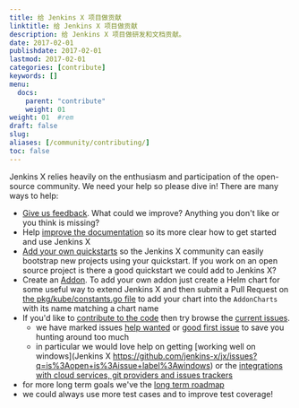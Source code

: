 ```yaml
---
title: 给 Jenkins X 项目做贡献
linktitle: 给 Jenkins X 项目做贡献
description: 给 Jenkins X 项目做研发和文档贡献。
date: 2017-02-01
publishdate: 2017-02-01
lastmod: 2017-02-01
categories: [contribute]
keywords: []
menu:
  docs:
    parent: "contribute"
    weight: 01
weight: 01	#rem
draft: false
slug:
aliases: [/community/contributing/]
toc: false
---
```


Jenkins X relies heavily on the enthusiasm and participation of the open-source community. We need your help so please dive in! There are many ways to help:


* [Give us feedback](http://jenkins-x.io/community/). What could we improve? Anything you don't like or you think is missing?
* Help [improve the documentation](/contribute/documentation/) so its more clear how to get started and use Jenkins X
* [Add your own quickstarts](/developing/create-quickstart/#adding-your-own-quickstarts) so the Jenkins X community can easily bootstrap new projects using your quickstart. If you work on an open source project is there a good quickstart we could add to Jenkins X? 
* Create an [Addon](/about/features/#applications). To add your own addon just create a Helm chart for some useful way to extend Jenkins X and then submit a Pull Request on [the pkg/kube/constants.go file](https://github.com/jenkins-x/jx/blob/master/pkg/kube/constants.go#L32-L50) to add your chart into the `AddonCharts` with its name matching a chart name
* If you'd like to [contribute to the code](http://jenkins-x.io/contribute/development/) then try browse the [current issues](https://github.com/jenkins-x/jx/issues).
  * we have marked issues [help wanted](https://github.com/jenkins-x/jx/issues?q=is%3Aopen+is%3Aissue+label%3A%22help+wanted%22) or [good first issue](https://github.com/jenkins-x/jx/issues?q=is%3Aopen+is%3Aissue+label%3A%22good+first+issue%22) to save you hunting around too much
  * in particular we would love help on getting [working well on windows](Jenkins X https://github.com/jenkins-x/jx/issues?q=is%3Aopen+is%3Aissue+label%3Awindows) or the [integrations with cloud services, git providers and issues trackers](https://github.com/jenkins-x/jx/issues?q=is%3Aissue+is%3Aopen+label%3Aintegrations)
 * for more long term goals we've the [long term roadmap](http://jenkins-x.io/contribute/roadmap)
 * we could always use more test cases and to improve test coverage!
